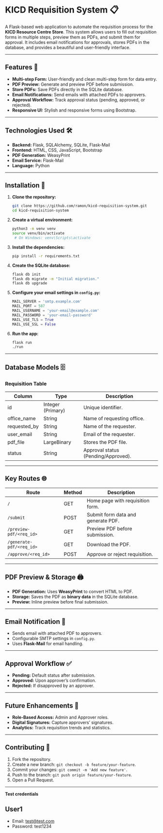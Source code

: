 # **KICD Requisition System 📋**  
A Flask-based web application to automate the requisition process for the **KICD Resource Centre Store**. This system allows users to fill out requisition forms in multiple steps, preview them as PDFs, and submit them for approval. It includes email notifications for approvals, stores PDFs in the database, and provides a beautiful and user-friendly interface.

---

## **Features 🌟**
- **Multi-step Form:** User-friendly and clean multi-step form for data entry.  
- **PDF Preview:** Generate and preview PDF before submission.  
- **Store PDFs:** Save PDFs directly in the SQLite database.  
- **Email Notifications:** Send emails with attached PDFs to approvers.  
- **Approval Workflow:** Track approval status (pending, approved, or rejected).  
- **Responsive UI:** Stylish and responsive forms using Bootstrap.  

---

## **Technologies Used 🛠️**
- **Backend:** Flask, SQLAlchemy, SQLite, Flask-Mail  
- **Frontend:** HTML, CSS, JavaScript, Bootstrap  
- **PDF Generation:** WeasyPrint  
- **Email Service:** Flask-Mail  
- **Language:** Python  

---

## **Installation 🚀**
1. **Clone the repository:**  
   ```bash
   git clone https://github.com/ramon/kicd-requisition-system.git
   cd kicd-requisition-system
   ```

2. **Create a virtual environment:**
   ```bash
   python3 -m venv venv
   source venv/bin/activate 
    # On Windows: venv\Scripts\activate
   ```

3. **Install the dependencies:**
   ```bash
   pip install -r requirements.txt
   ```

4. **Create the SQLite database:**
   ```bash
   flask db init
   flask db migrate -m "Initial migration."
   flask db upgrade
   ```

5. **Configure your email settings in `config.py`:**
   ```python
   MAIL_SERVER = 'smtp.example.com'
   MAIL_PORT = 587
   MAIL_USERNAME = 'your-email@example.com'
   MAIL_PASSWORD = 'your-email-password'
   MAIL_USE_TLS = True
   MAIL_USE_SSL = False
   ```

6. **Run the app:**
   ```bash
   flask run
   ./run
   ```

---

## **Database Models 🗄️**

### **Requisition Table**
| Column           | Type               | Description                           |
|------------------|--------------------|---------------------------------------|
| id               | Integer (Primary)  | Unique identifier.                    |
| office_name      | String             | Name of requesting office.            |
| requested_by     | String             | Name of the requester.                |
| user_email       | String             | Email of the requester.               |
| pdf_file         | LargeBinary        | Stores the PDF file.                  |
| status           | String             | Approval status (Pending/Approved).   |

---

## **Key Routes 🌐**

| Route                        | Method   | Description                                    |
|------------------------------|----------|------------------------------------------------|
| `/`                          | GET      | Home page with requisition form.               |
| `/submit`                    | POST     | Submit form data and generate PDF.             |
| `/preview-pdf/<req_id>`      | GET      | Preview PDF before submission.                 |
| `/generate-pdf/<req_id>`     | GET      | Download the PDF.                              |
| `/approve/<req_id>`          | POST     | Approve or reject requisition.                 |

---

## **PDF Preview & Storage 🖨️**
- **PDF Generation:** Uses **WeasyPrint** to convert HTML to PDF.  
- **Storage:** Saves the PDF as **binary data** in the SQLite database.  
- **Preview:** Inline preview before final submission.  

---

## **Email Notification 📧**
- Sends email with attached PDF to approvers.  
- Configurable SMTP settings in `config.py`.  
- Uses **Flask-Mail** for email handling.  

---

## **Approval Workflow ✅**
- **Pending:** Default status after submission.  
- **Approved:** Upon approver’s confirmation.  
- **Rejected:** If disapproved by an approver.  

---

## **Future Enhancements 🌱**
- **Role-Based Access:** Admin and Approver roles.  
- **Digital Signatures:** Capture approvers’ signatures.  
- **Analytics:** Track requisition trends and statistics.  

---

## **Contributing 🤝**
1. Fork the repository.  
2. Create a new branch: `git checkout -b feature/your-feature`.  
3. Commit your changes: `git commit -m 'Add new feature'`.  
4. Push to the branch: `git push origin feature/your-feature`.  
5. Open a Pull Request.  

---

**Test credentials**
## User1
- Email: test@test.com
- Password: test1234
